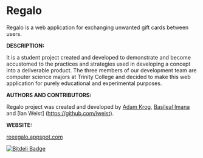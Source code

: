 # Regalo
Regalo is a web application for exchanging unwanted gift cards between users.

**DESCRIPTION:**

  It is a student project created and developed to demonstrate and become
  accustomed to the practices and strategies used in developing a concept
  into a deliverable product.  The three members of our development team 
  are computer science majors at Trinity College and decided to make this
  web application for purely educational and experimental purposes.
  
**AUTHORS AND CONTRIBUTORS:**

  Regalo project was created and developed by [Adam Krog](https://github.com/akrog100), [Basileal Imana](https://github.com/yosephbasileal/)
  and [Ian Weist] (https://github.com/iweist).
  
**WEBSITE:**

  [reeegalo.appspot.com](https://reeegalo.appspot.com)
  
[![Bitdeli Badge](https://d2weczhvl823v0.cloudfront.net/yosephbasileal/regalo/trend.png)](https://bitdeli.com/free "Bitdeli Badge")
